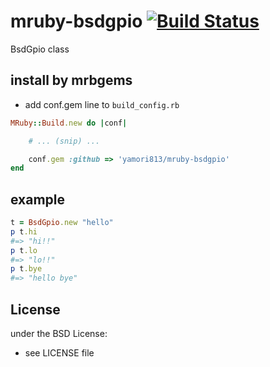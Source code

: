 # mruby-bsdgpio   [![Build Status](https://travis-ci.org/yamori813/mruby-bsdgpio.svg?branch=master)](https://travis-ci.org/yamori813/mruby-bsdgpio)
BsdGpio class
## install by mrbgems
- add conf.gem line to `build_config.rb`

```ruby
MRuby::Build.new do |conf|

    # ... (snip) ...

    conf.gem :github => 'yamori813/mruby-bsdgpio'
end
```
## example
```ruby
t = BsdGpio.new "hello"
p t.hi
#=> "hi!!"
p t.lo
#=> "lo!!"
p t.bye
#=> "hello bye"
```

## License
under the BSD License:
- see LICENSE file
